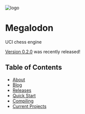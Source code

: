 ![logo](https://raw.githubusercontent.com/megalodon-chess/megalodon/main/logo/logo_widescreen_light.png)

# Megalodon

UCI chess engine

[Version 0.2.0][latest] was recently released!

## Table of Contents

* [About][about]
* [Blog][blog]
* [Releases][releases]
* [Quick Start][quickstart]
* [Compiling][compiling]
* [Current Projects][projects]

[latest]: https://github.com/megalodon-chess/megalodon/releases/latest
[about]: https://megalodon-chess.github.io/megalodon/about
[blog]: https://megalodon-chess.github.io/megalodon/blog
[releases]: https://megalodon-chess.github.io/megalodon/releases
[quickstart]: https://megalodon-chess.github.io/megalodon/quick-start
[compiling]: https://megalodon-chess.github.io/megalodon/compiling
[projects]: https://megalodon-chess.github.io/megalodon/projects
